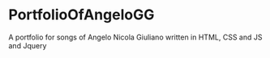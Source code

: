 # PortfolioOfAngeloGG
A portfolio for songs of Angelo Nicola Giuliano written in HTML, CSS and JS and Jquery
